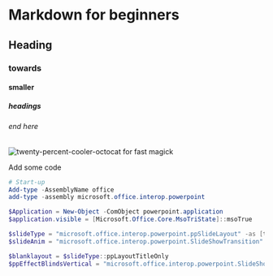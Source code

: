 # Markdown for beginners
## Heading
### towards
#### smaller
##### headings
###### end here

![twenty-percent-cooler-octocat for fast magick](https://octodex.github.com/images/twenty-percent-cooler-octocat.png)

Add some code
```powershell
# Start-up
Add-type -AssemblyName office
add-type -assembly microsoft.office.interop.powerpoint

$Application = New-Object -ComObject powerpoint.application
$application.visible = [Microsoft.Office.Core.MsoTriState]::msoTrue

$slideType = "microsoft.office.interop.powerpoint.ppSlideLayout" -as [type]
$slideAnim = "microsoft.office.interop.powerpoint.SlideShowTransition" -as [type]

$blanklayout = $slideType::ppLayoutTitleOnly
$ppEffectBlindsVertical = "microsoft.office.interop.powerpoint.SlideShowTransition.EntryEffect.ppEffectBlindsVertical" -as [type]
```

